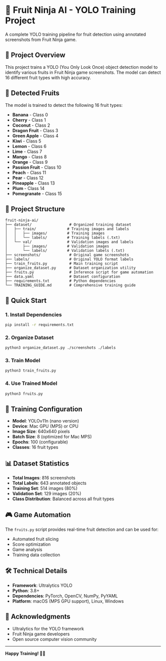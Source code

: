 # 🍎 Fruit Ninja AI - YOLO Training Project

A complete YOLO training pipeline for fruit detection using annotated screenshots from Fruit Ninja game.

## 🎯 Project Overview

This project trains a YOLO (You Only Look Once) object detection model to identify various fruits in Fruit Ninja game screenshots. The model can detect 16 different fruit types with high accuracy.

## 🍓 Detected Fruits

The model is trained to detect the following 16 fruit types:
- **Banana** - Class 0
- **Cherry** - Class 1  
- **Coconut** - Class 2
- **Dragon Fruit** - Class 3
- **Green Apple** - Class 4
- **Kiwi** - Class 5
- **Lemon** - Class 6
- **Lime** - Class 7
- **Mango** - Class 8
- **Orange** - Class 9
- **Passion Fruit** - Class 10
- **Peach** - Class 11
- **Pear** - Class 12
- **Pineapple** - Class 13
- **Plum** - Class 14
- **Pomegranate** - Class 15

## 📁 Project Structure

```
fruit-ninja-ai/
├── dataset/                 # Organized training dataset
│   ├── train/              # Training images and labels
│   │   ├── images/         # Training images
│   │   └── labels/         # Training labels (.txt)
│   └── val/                # Validation images and labels
│       ├── images/         # Validation images
│       └── labels/         # Validation labels (.txt)
├── screenshots/             # Original game screenshots
├── labels/                  # Original YOLO format labels
├── train_fruits.py          # Main training script
├── organize_dataset.py      # Dataset organization utility
├── fruits.py                # Inference script for game automation
├── data.yaml                # Dataset configuration
├── requirements.txt         # Python dependencies
└── TRAINING_GUIDE.md        # Comprehensive training guide
```

## 🚀 Quick Start

### 1. Install Dependencies
```bash
pip install -r requirements.txt
```

### 2. Organize Dataset
```bash
python3 organize_dataset.py ./screenshots ./labels
```

### 3. Train Model
```bash
python3 train_fruits.py
```

### 4. Use Trained Model
```bash
python3 fruits.py
```

## 🔧 Training Configuration

- **Model**: YOLOv11n (nano version)
- **Device**: Mac GPU (MPS) or CPU
- **Image Size**: 640x640 pixels
- **Batch Size**: 8 (optimized for Mac MPS)
- **Epochs**: 100 (configurable)
- **Classes**: 16 fruit types

## 📊 Dataset Statistics

- **Total Images**: 816 screenshots
- **Total Labels**: 643 annotated objects
- **Training Set**: 514 images (80%)
- **Validation Set**: 129 images (20%)
- **Class Distribution**: Balanced across all fruit types

## 🎮 Game Automation

The `fruits.py` script provides real-time fruit detection and can be used for:
- Automated fruit slicing
- Score optimization
- Game analysis
- Training data collection

## 🛠️ Technical Details

- **Framework**: Ultralytics YOLO
- **Python**: 3.8+
- **Dependencies**: PyTorch, OpenCV, NumPy, PyYAML
- **Platform**: macOS (MPS GPU support), Linux, Windows

## 🙏 Acknowledgments

- Ultralytics for the YOLO framework
- Fruit Ninja game developers
- Open source computer vision community

---

**Happy Training! 🚀🍎**
